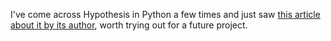 
I've come across Hypothesis in Python a few times and just saw [this article about it by its author](https://increment.com/testing/in-praise-of-property-based-testing/), worth trying out for a future project.
